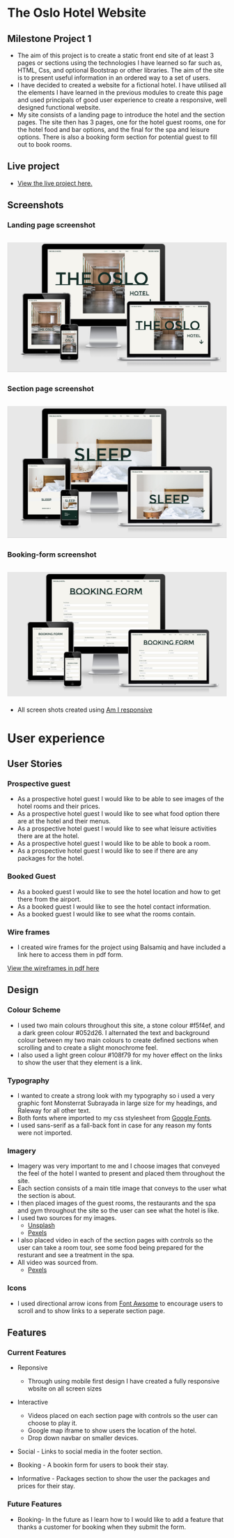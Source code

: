 # The Oslo Hotel Website
## Milestone Project 1

- The aim of this project is to create a static front end site of at least 3 pages or sections using the technologies I have learned so far such as, HTML, Css, and optional Bootstrap or other libraries. The aim of the site is to present useful information in an ordered way to a set of users.
- I have decided to created a website for a fictional hotel. I have utilised all the elements I have learned in the previous modules to create this page and used principals of good user experience to create a responsive, well designed functional website.
- My site consists of a landing page to introduce the hotel and the section pages. The site then has 3 pages, one for the hotel guest rooms, one for the hotel food and bar options, and the final for the spa and leisure options. There is also a booking form section for potential guest to fill out to book rooms.


## Live project

- [View the live project here.](https://brianwhelandublin.github.io/milestone-project-1/)

## Screenshots


### Landing page screenshot

<h2 align="center"><img src="assets/images/screenshots/landing-page-screenshot.png"></h2>

### Section page screenshot

<h2 align="center"><img src="assets/images/screenshots/section-page-screenshot.png"></h2>

### Booking-form screenshot

<h2 align="center"><img src="assets/images/screenshots/booking-form-screenshot.png"></h2>


- All screen shots created using [Am I responsive](http://ami.responsivedesign.is/)


# User experience

## User Stories

### Prospective guest

 - As a prospective hotel guest I would like to be able to see images of the hotel rooms and their prices.
 - As a prospective hotel guest I would like to see what food option there are at the hotel and their menus.
 - As a prospective hotel guest I would like to see what leisure activities there are at the hotel.
 - As a prospective hotel guest I would like to be able to book a room.
 - As a prospective hotel guest I would like to see if there are any packages for the hotel.

### Booked Guest

- As a booked guest I would like to see the hotel location and how to get there from the airport.
- As a booked guest I would like to see the hotel contact information.
- As a booked guest I would like to see what the rooms contain.

### Wire frames

- I created wire frames for the project using Balsamiq and have included a link here to access them in pdf form.

[View the wireframes in pdf here](wireframes/milestone-project-1-wireframes.pdf)

## Design 

### Colour Scheme 

- I used two main colours throughout this site, a stone colour #f5f4ef, and a dark green colour #052d26. I alternated the text and background colour between my two main colours to create defined sections when scrolling and to create a slight monochrome feel.
- I also used a light green colour #108f79 for my hover effect on the links to show the user that they element is a link.

### Typography 

- I wanted to create a strong look with my typography so i used a very graphic font Monsterrat Subrayada in large size for my headings, and Raleway for all other text.
- Both fonts where imported to my css stylesheet from [Google Fonts](https://fonts.google.com/).
- I used sans-serif as a fall-back font in case for any reason my fonts were not imported.

### Imagery 

- Imagery was very important to me and I choose images that conveyed the feel of the hotel I wanted to present and placed them throughout the site.
- Each section consists of a main title image that conveys to the user what the section is about. 
- I then placed images of the guest rooms, the restaurants and the spa and gym throughout the site so the user can see what the hotel is like.
- I used two sources for my images.
  - [Unsplash](https://unsplash.com/)
  - [Pexels](https://www.pexels.com/)
- I also placed video in each of the section pages with controls so the user can take a room tour, see some food being prepared for the resturant and see a treatment in the spa.
- All video was sourced from.
  - [Pexels](https://www.pexels.com/)

### Icons

- I used directional arrow icons from [Font Awsome](https://fontawesome.com/) to encourage users to scroll and to show links to a seperate section page.



## Features

### Current Features

 - Reponsive 
   - Through using mobile first design I have created a fully responsive wbsite on all screen sizes

 - Interactive 
   - Videos placed on each section page with controls so the user can choose to play it.
   - Google map iframe to show users the location of the hotel.
   - Drop down navbar on smaller devices.

- Social - Links to social media in the footer section.

- Booking - A bookin form for users to book their stay.

- Informative - Packages section to show the user the packages and prices for their stay.

### Future Features

- Booking- In the future as I learn how to I would like to add a feature that thanks a customer for booking when they submit the form.

